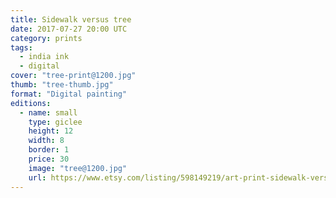 ```yaml
---
title: Sidewalk versus tree
date: 2017-07-27 20:00 UTC
category: prints
tags:
  - india ink
  - digital
cover: "tree-print@1200.jpg"
thumb: "tree-thumb.jpg"
format: "Digital painting"
editions:
  - name: small
    type: giclee
    height: 12
    width: 8
    border: 1
    price: 30
    image: "tree@1200.jpg"
    url: https://www.etsy.com/listing/598149219/art-print-sidewalk-versus-tree
---
```

